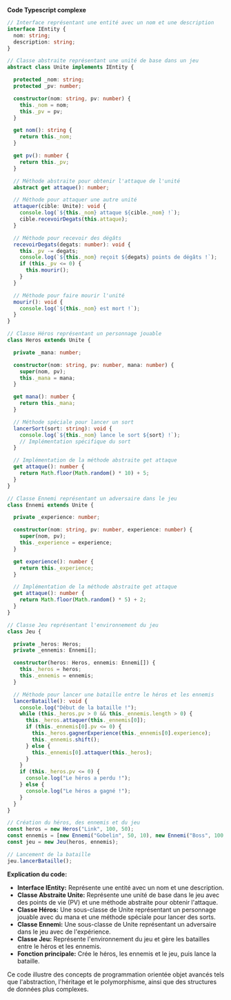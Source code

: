 **Code Typescript complexe**

```typescript
// Interface représentant une entité avec un nom et une description
interface IEntity {
  nom: string;
  description: string;
}

// Classe abstraite représentant une unité de base dans un jeu
abstract class Unite implements IEntity {

  protected _nom: string;
  protected _pv: number;

  constructor(nom: string, pv: number) {
    this._nom = nom;
    this._pv = pv;
  }

  get nom(): string {
    return this._nom;
  }

  get pv(): number {
    return this._pv;
  }

  // Méthode abstraite pour obtenir l'attaque de l'unité
  abstract get attaque(): number;

  // Méthode pour attaquer une autre unité
  attaquer(cible: Unite): void {
    console.log(`${this._nom} attaque ${cible._nom} !`);
    cible.recevoirDegats(this.attaque);
  }

  // Méthode pour recevoir des dégâts
  recevoirDegats(degats: number): void {
    this._pv -= degats;
    console.log(`${this._nom} reçoit ${degats} points de dégâts !`);
    if (this._pv <= 0) {
      this.mourir();
    }
  }

  // Méthode pour faire mourir l'unité
  mourir(): void {
    console.log(`${this._nom} est mort !`);
  }
}

// Classe Héros représentant un personnage jouable
class Heros extends Unite {

  private _mana: number;

  constructor(nom: string, pv: number, mana: number) {
    super(nom, pv);
    this._mana = mana;
  }

  get mana(): number {
    return this._mana;
  }

  // Méthode spéciale pour lancer un sort
  lancerSort(sort: string): void {
    console.log(`${this._nom} lance le sort ${sort} !`);
    // Implémentation spécifique du sort
  }

  // Implémentation de la méthode abstraite get attaque
  get attaque(): number {
    return Math.floor(Math.random() * 10) + 5;
  }
}

// Classe Ennemi représentant un adversaire dans le jeu
class Ennemi extends Unite {

  private _experience: number;

  constructor(nom: string, pv: number, experience: number) {
    super(nom, pv);
    this._experience = experience;
  }

  get experience(): number {
    return this._experience;
  }

  // Implémentation de la méthode abstraite get attaque
  get attaque(): number {
    return Math.floor(Math.random() * 5) + 2;
  }
}

// Classe Jeu représentant l'environnement du jeu
class Jeu {

  private _heros: Heros;
  private _ennemis: Ennemi[];

  constructor(heros: Heros, ennemis: Ennemi[]) {
    this._heros = heros;
    this._ennemis = ennemis;
  }

  // Méthode pour lancer une bataille entre le héros et les ennemis
  lancerBataille(): void {
    console.log("Début de la bataille !");
    while (this._heros.pv > 0 && this._ennemis.length > 0) {
      this._heros.attaquer(this._ennemis[0]);
      if (this._ennemis[0].pv <= 0) {
        this._heros.gagnerExperience(this._ennemis[0].experience);
        this._ennemis.shift();
      } else {
        this._ennemis[0].attaquer(this._heros);
      }
    }
    if (this._heros.pv <= 0) {
      console.log("Le héros a perdu !");
    } else {
      console.log("Le héros a gagné !");
    }
  }
}

// Création du héros, des ennemis et du jeu
const heros = new Heros("Link", 100, 50);
const ennemis = [new Ennemi("Gobelin", 50, 10), new Ennemi("Boss", 100, 20)];
const jeu = new Jeu(heros, ennemis);

// Lancement de la bataille
jeu.lancerBataille();
```

**Explication du code:**

* **Interface IEntity:** Représente une entité avec un nom et une description.
* **Classe Abstraite Unite:** Représente une unité de base dans le jeu avec des points de vie (PV) et une méthode abstraite pour obtenir l'attaque.
* **Classe Héros:** Une sous-classe de Unite représentant un personnage jouable avec du mana et une méthode spéciale pour lancer des sorts.
* **Classe Ennemi:** Une sous-classe de Unite représentant un adversaire dans le jeu avec de l'expérience.
* **Classe Jeu:** Représente l'environnement du jeu et gère les batailles entre le héros et les ennemis.
* **Fonction principale:** Crée le héros, les ennemis et le jeu, puis lance la bataille.

Ce code illustre des concepts de programmation orientée objet avancés tels que l'abstraction, l'héritage et le polymorphisme, ainsi que des structures de données plus complexes.